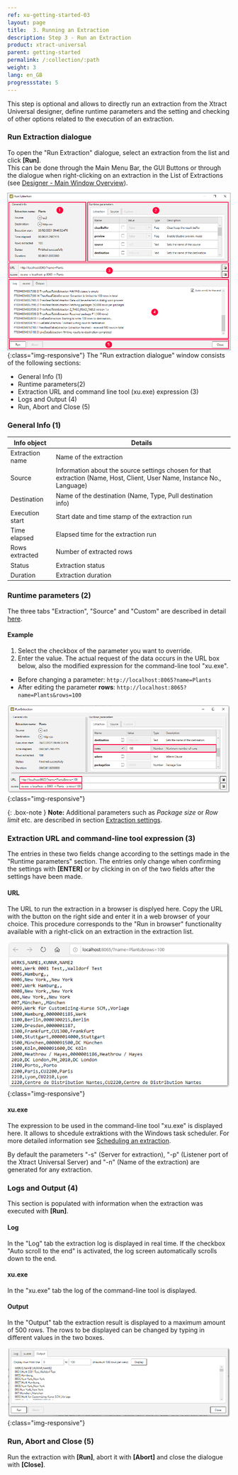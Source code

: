 ```yaml
---
ref: xu-getting-started-03
layout: page
title:  3. Running an Extraction
description: Step 3 - Run an Extraction
product: xtract-universal
parent: getting-started
permalink: /:collection/:path
weight: 3
lang: en_GB
progressstate: 5
---
```


This step is optional and allows to directly run an extraction from the Xtract Universal designer, define runtime parameters and the setting and checking of other options related to the execution of an extraction. 


### Run Extraction dialogue ###
 
To open the "Run Extraction" dialogue, select an extraction from the list and click **[Run]**. <br>
This can be done through the Main Menu Bar, the GUI Buttons or through the dialogue when right-clicking on an extraction in the List of Extractions (see [Designer - Main Window Overview](./designer-overview)).   

![Run-Table-Extraktion](/img/content/xu/xu_run_extraction_dialogue.png){:class="img-responsive"}
The "Run extraction dialogue" window consists of the following sections:
- General Info (1)
- Runtime parameters(2)
- Extraction URL and command line tool (xu.exe) expression (3)
- Logs and Output (4)
- Run, Abort and Close (5)  

### General Info (1) ###

Info object |Details
------------ | ------------ |
Extraction name  | Name of the extraction |
Source | Information about the source settings chosen for that extraction (Name, Host, Client, User Name, Instance No., Language) |
Destination | Name of the destination (Name, Type, Pull destination info)|
Execution start | Start date and time stamp of the extraction run |
Time elapsed | Elapsed time for the extraction run |
Rows extracted| Number of extracted rows |
Status | Extraction status |
Duration | Extraction duration |

### Runtime parameters (2) ###

The three tabs "Extraction", "Source" and "Custom" are described in detail [here](../advanced-techniques/extraction-parameters).

#### Example ####
1. Select the checkbox of the parameter you want to override.
2. Enter the value. The actual request of the data occurs in the URL box below, also the modified expression for the command-line tool "xu.exe". 
- Before changing a parameter:
`http://localhost:8065?name=Plants`
- After editing the parameter **rows**:
`http://localhost:8065?name=Plants&rows=100` 

![Run-Table-Extraction-param](/img/content/xu/xu_run_extraction_param.png){:class="img-responsive"}

{: .box-note }
**Note:** Additional parameters such as *Package size* or *Row limit* etc. are described in section [Extraction settings](https://help.theobald-software.com/en/xtract-universal/table/extraction-settings). 


### Extraction URL and command-line tool expression (3) ###
The entries in these two fields change according to the settings made in the "Runtime parameters" section. The entries only change when confirming the settings with **[ENTER]** or by clicking in on of the two fields after the settings have been made.  

#### URL ####
The URL to run the extraction in a browser is displyed here. Copy the URL with the button on the right side and enter it in a web browser of your choice. 
This procedure corresponds to the "Run in browser" functionality available with a right-click on an extraction in the extraction list.

![Table-Extraction-Browser-Result](/img/content/run_ausgabe_browser_xu.png){:class="img-responsive"}

#### xu.exe ####
The expression to be used in the command-line tool "xu.exe" is displayed here. It allows to shcedule extraktions with the Windows task scheduler.
For more detailed information see [Scheduling an extraction](../advanced-techniques/scheduling_extraction).

By default the parameters "-s" (Server for extraction), "-p" (Listener port of the Xtract Universal Server) and "-n" (Name of the extraction) are generated for any extraction. 

### Logs and Output (4) ####
This section is populated with information when the extraction was executed with **[Run]**. 

#### Log ####
In the "Log" tab the extraction log is displayed in real time. If the checkbox "Auto scroll to the end" is activated, the log screen automatically scrolls down to the end.  

#### xu.exe ####
In the "xu.exe" tab the log of the command-line tool is displayed. 
 
#### Output ####
In the "Output" tab the extraction result is displayed to a maximum amount of 500 rows. The rows to be displayed can be changed by typing in different values in the two boxes. 

![Run-Extraction-Output](/img/content/xu/xu_run_extraction_output.png){:class="img-responsive"}

### Run, Abort and Close (5) ####
Run the extraction with **[Run]**, abort it with **[Abort]** and close the dialogue with **[Close]**.